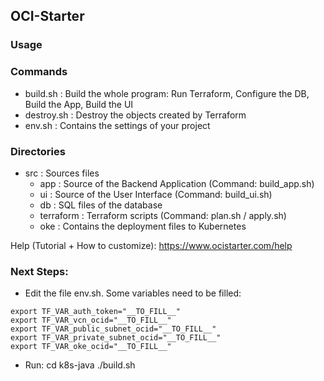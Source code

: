 ## OCI-Starter
### Usage 

### Commands
- build.sh      : Build the whole program: Run Terraform, Configure the DB, Build the App, Build the UI
- destroy.sh    : Destroy the objects created by Terraform
- env.sh        : Contains the settings of your project

### Directories
- src           : Sources files
    - app       : Source of the Backend Application (Command: build_app.sh)
    - ui        : Source of the User Interface (Command: build_ui.sh)
    - db        : SQL files of the database
    - terraform : Terraform scripts (Command: plan.sh / apply.sh)
    - oke       : Contains the deployment files to Kubernetes

Help (Tutorial + How to customize): https://www.ocistarter.com/help

### Next Steps:
- Edit the file env.sh. Some variables need to be filled:
```
export TF_VAR_auth_token="__TO_FILL__"
export TF_VAR_vcn_ocid="__TO_FILL__"
export TF_VAR_public_subnet_ocid="__TO_FILL__"
export TF_VAR_private_subnet_ocid="__TO_FILL__"
export TF_VAR_oke_ocid="__TO_FILL__"
```

- Run:
  cd k8s-java
  ./build.sh

